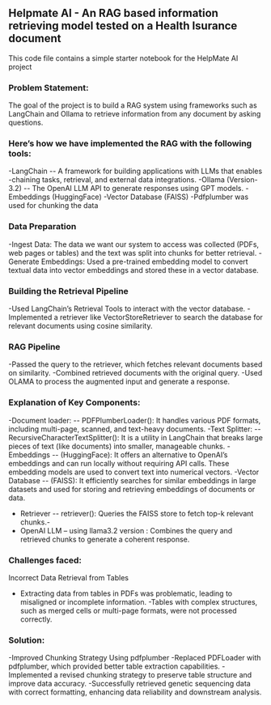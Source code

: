 ## Helpmate AI - An RAG based information retrieving model tested on a Health Isurance document ##

This code file contains a simple starter notebook for the HelpMate AI project

### Problem Statement: ###

The goal of the project is to build a RAG system using frameworks such as
LangChain and Ollama to retrieve information from any document by asking questions.


### Here’s how we have implemented the RAG with the following tools: ###
-LangChain -- A framework for building applications with LLMs that enables
-chaining tasks, retrieval, and external data integrations.
-Ollama (Version-3.2) -- The OpenAI LLM API to generate responses using GPT models.
-Embeddings (HuggingFace)
-Vector Database (FAISS)
-Pdfplumber was used for chunking the data

### Data Preparation ###
-Ingest Data: The data we want our system to access was collected (PDFs, web pages or
tables) and the text was split into chunks for better retrieval.
-Generate Embeddings: Used a pre-trained embedding model to convert textual data into vector
embeddings and stored these in a vector database.

### Building the Retrieval Pipeline ###
-Used LangChain’s Retrieval Tools to interact with the vector database.
-Implemented a retriever like VectorStoreRetriever to search the database for
relevant documents using cosine similarity.

### RAG Pipeline ###
-Passed the query to the retriever, which fetches relevant documents based on
similarity.
-Combined retrieved documents with the original query.
-Used OLAMA to process the augmented input and generate a response.

### Explanation of Key Components: ###
-Document loader: -- PDFPlumberLoader(): It handles various PDF formats,
including multi-page, scanned, and text-heavy documents.
-Text Splitter: -- RecursiveCharacterTextSplitter(): It is a utility in LangChain
that breaks large pieces of text (like documents) into smaller, manageable
chunks.
-Embeddings -- (HuggingFace): It offers an alternative to OpenAI’s
embeddings and can run locally without requiring API calls. These embedding
models are used to convert text into numerical vectors.
-Vector Database -- (FAISS): It efficiently searches for similar embeddings in large datasets and used for storing 
and retrieving embeddings of documents or data.
- Retriever -- retriever(): Queries the FAISS store to fetch top-k relevant chunks.-
- OpenAI LLM – using llama3.2 version : Combines the query and retrieved chunks to generate a coherent response.

### Challenges faced: ###
Incorrect Data Retrieval from Tables
- Extracting data from tables in PDFs was problematic, leading to misaligned or
incomplete information.
-Tables with complex structures, such as merged cells or multi-page formats,
were not processed correctly.

### Solution: ###
-Improved Chunking Strategy Using pdfplumber
-Replaced PDFLoader with pdfplumber, which provided better table extraction
capabilities.
-Implemented a revised chunking strategy to preserve table structure and
improve data accuracy.
-Successfully retrieved genetic sequencing data with correct formatting,
enhancing data reliability and downstream analysis.
